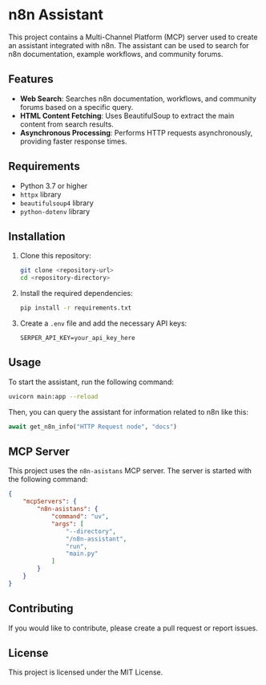 # n8n Assistant

This project contains a Multi-Channel Platform (MCP) server used to create an assistant integrated with n8n. The assistant can be used to search for n8n documentation, example workflows, and community forums.

## Features

- **Web Search**: Searches n8n documentation, workflows, and community forums based on a specific query.
- **HTML Content Fetching**: Uses BeautifulSoup to extract the main content from search results.
- **Asynchronous Processing**: Performs HTTP requests asynchronously, providing faster response times.

## Requirements

- Python 3.7 or higher
- `httpx` library
- `beautifulsoup4` library
- `python-dotenv` library

## Installation

1. Clone this repository:
   ```bash
   git clone <repository-url>
   cd <repository-directory>
   ```

2. Install the required dependencies:
   ```bash
   pip install -r requirements.txt
   ```

3. Create a `.env` file and add the necessary API keys:
   ```plaintext
   SERPER_API_KEY=your_api_key_here
   ```

## Usage

To start the assistant, run the following command:
```bash
uvicorn main:app --reload
```

Then, you can query the assistant for information related to n8n like this:
```python
await get_n8n_info("HTTP Request node", "docs")
```

## MCP Server

This project uses the `n8n-asistans` MCP server. The server is started with the following command:
```json
{
    "mcpServers": {
        "n8n-asistans": {
            "command": "uv",
            "args": [
                "--directory",
                "/n8n-assistant",
                "run",
                "main.py"
            ]
        }
    }
}
```

## Contributing

If you would like to contribute, please create a pull request or report issues.

## License

This project is licensed under the MIT License.
